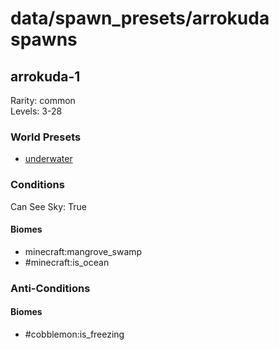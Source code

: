 # data/spawn_presets/arrokuda spawns  
  
## arrokuda-1  
Rarity: common  
Levels: 3-28  
  
### World Presets  
* [underwater](/data/world_presets/underwater.md)  
  
### Conditions  
Can See Sky: True  
  
#### Biomes  
  * minecraft:mangrove_swamp
  * #minecraft:is_ocean
  
  
### Anti-Conditions  
  
#### Biomes  
  * #cobblemon:is_freezing
  
